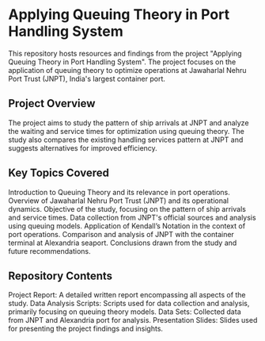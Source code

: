 # Applying Queuing Theory in Port Handling System
This repository hosts resources and findings from the project "Applying Queuing Theory in Port Handling System". The project focuses on the application of queuing theory to optimize operations at Jawaharlal Nehru Port Trust (JNPT), India's largest container port.

## Project Overview
The project aims to study the pattern of ship arrivals at JNPT and analyze the waiting and service times for optimization using queuing theory. The study also compares the existing handling services pattern at JNPT and suggests alternatives for improved efficiency.

## Key Topics Covered
Introduction to Queuing Theory and its relevance in port operations.
Overview of Jawaharlal Nehru Port Trust (JNPT) and its operational dynamics.
Objective of the study, focusing on the pattern of ship arrivals and service times.
Data collection from JNPT's official sources and analysis using queuing models.
Application of Kendall’s Notation in the context of port operations.
Comparison and analysis of JNPT with the container terminal at Alexandria seaport.
Conclusions drawn from the study and future recommendations.

## Repository Contents
Project Report: A detailed written report encompassing all aspects of the study.
Data Analysis Scripts: Scripts used for data collection and analysis, primarily focusing on queuing theory models.
Data Sets: Collected data from JNPT and Alexandria port for analysis.
Presentation Slides: Slides used for presenting the project findings and insights.